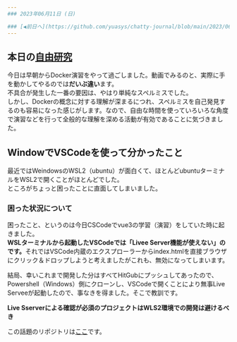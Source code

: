 ```yaml
---
### 2023年06月11日 (日)

### [◀️前日へ](https://github.com/yuasys/chatty-journal/blob/main/2023/06/2023-06-10.md)&emsp;&emsp;&emsp;&emsp;[翌日へ▶️](https://github.com/yuasys/chatty-journal/blob/main/2023/06/2023-06-12.md)
---
```


## 本日の[自由研究](https://youtu.be/lZD1MIHwMBY)

今日は早朝からDocker演習をやって過ごしました。動画でみるのと、実際に手を動かしてやるのでは<b>だいぶ違い</b>ます。  
不具合が発生した一番の要因は、やはり単純なスペルミスでした。  
しかし、Dockerの概念に対する理解が深まるにつれ、スペルミスを自己発見するのも容易になった感じがします。なので、自由な時間を使っていろいろな角度で演習などを行って全般的な理解を深める活動が有効であることに気づきました。

## WindowでVSCodeを使って分かったこと

最近ではWeindowsのWSL2（ubuntu）が面白くて、ほとんどubuntuターミナルをWSL2で開くことがほとんどでした。  
ところがちょっと困ったことに直面してしまいました。

### 困った状況について

困ったこと、というのは今日CSCodeでvue3の学習（演習）をしていた時に起きました。  
<b>WSLターミナルから起動したVSCodeでは「Livee Server機能が使えない」のです。</b>それではVSCode内蔵のエクスプローラーからindex.htmlを直接ブラウザにクリック＆ドロップしようと考えましたがこれも、無効になってしまいます。  

結局、幸いこれまで開発した分はすべてHitGubにプッシュしてあったので、Powershell（Windows）側にクローンし、VSCodeで開くことにより無事Live Serveeが起動したので、事なきを得ました。そこで教訓です。

<b>Live Sserverによる確認が必須のプロジェクトはWLS2環境での開発は避けるべき </b>

この話題のリポジトリは[ここ](https://github.com/yuasys/scratch001/tree/main/learning/vuejs)です。


